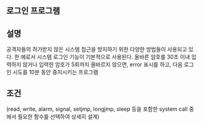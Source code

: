 
## 로그인 프로그램

## 설명
공격자들의 허가받지 않은 시스템 접근을 방지하기 위한 다양한 방법들이 사용되고 있다. 
한 예로서 시스템 로그인 기능이 기본적으로 사용된다. 
올바른 암호를 30초 이내 입력하지 않거나 입력한 암호가 5회까지 올바르지 않으면, error 표시를 하고, 
다음 로그인 시도를 10분 동안 중지시키는 프로그램

## 조건
(read, write, alarm, signal, setjmp, longjmp, sleep 등을 포함한 system call 중에서 
필요한 함수를 선택하여 상세히 설계)